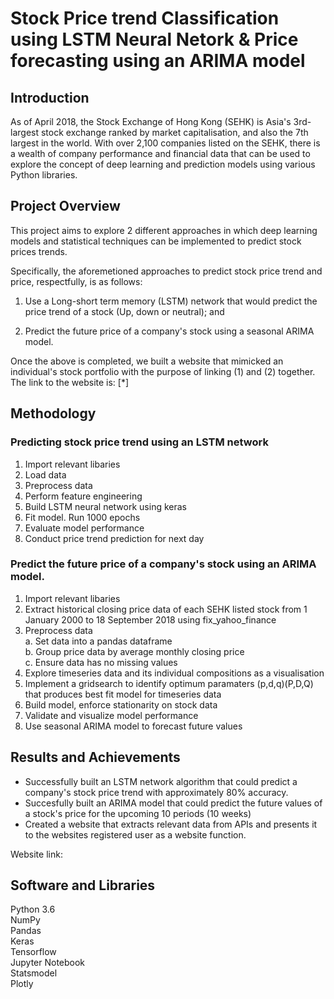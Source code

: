 # Stock Price trend Classification using LSTM Neural Netork & Price forecasting using an ARIMA model

## Introduction

As of April 2018, the Stock Exchange of Hong Kong (SEHK) is Asia's 3rd-largest stock exchange ranked by market capitalisation, 
and also the 7th largest in the world. 
With over 2,100 companies listed on the SEHK, there is a wealth of company performance and financial data that can
be used to explore the concept of deep learning and prediction models using various Python libraries.


## Project Overview

This project aims to explore 2 different approaches in which deep learning models and statistical techniques can be
implemented to predict stock prices trends. 

Specifically, the aforemetioned approaches to predict stock price trend and price, respectfully, is as follows:

1. Use a Long-short term memory (LSTM) network that would predict the price trend of a stock (Up, down or neutral); and

2. Predict the future price of a company's stock using a seasonal ARIMA model.

Once the above is completed, we built a website that mimicked an individual's stock portfolio with the purpose of linking (1) and (2) together. The link to the website is: [*]


## Methodology

### Predicting stock price trend using an LSTM network

1. Import relevant libaries  
2. Load data
3. Preprocess data  
4. Perform feature engineering  
5. Build LSTM neural network using keras    
6. Fit model. Run 1000 epochs
7. Evaluate model performance
8. Conduct price trend prediction for next day

### Predict the future price of a company's stock using an ARIMA model.

1. Import relevant libaries
2. Extract historical closing price data of each SEHK listed stock from 1 January 2000 to 18 September 2018 using fix_yahoo_finance
3. Preprocess data    
    a. Set data into a pandas dataframe  
    b. Group price data by average monthly closing price  
    c. Ensure data has no missing values  
4. Explore timeseries data and its individual compositions as a visualisation 
5. Implement a gridsearch to identify optimum paramaters (p,d,q)(P,D,Q) that produces best fit model for timeseries data  
6. Build model, enforce stationarity on stock data     
7. Validate and visualize model performance   
8. Use seasonal ARIMA model to forecast future values 

## Results and Achievements

* Successfully built an LSTM network algorithm that could predict a company's stock price trend with approximately 80% accuracy.
* Succesfully built an ARIMA model that could predict the future values of a stock's price for the upcoming 10 periods (10 weeks)
* Created a website that extracts relevant data from APIs and presents it to the websites registered user as a website function.

Website link:

## Software and Libraries

Python 3.6  
NumPy   
Pandas  
Keras       
Tensorflow  
Jupyter Notebook    
Statsmodel  
Plotly  
    
